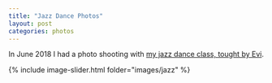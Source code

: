 ```yaml
---
title: "Jazz Dance Photos"
layout: post
categories: photos
---
```


In June 2018 I had a photo shooting with <a href="https://evgenia-itkina.com/">my jazz dance class, tought by Evi</a>.

<!-- {% include image-gallery.html folder="images/jazz/" %} -->

{% include image-slider.html folder="images/jazz" %}
